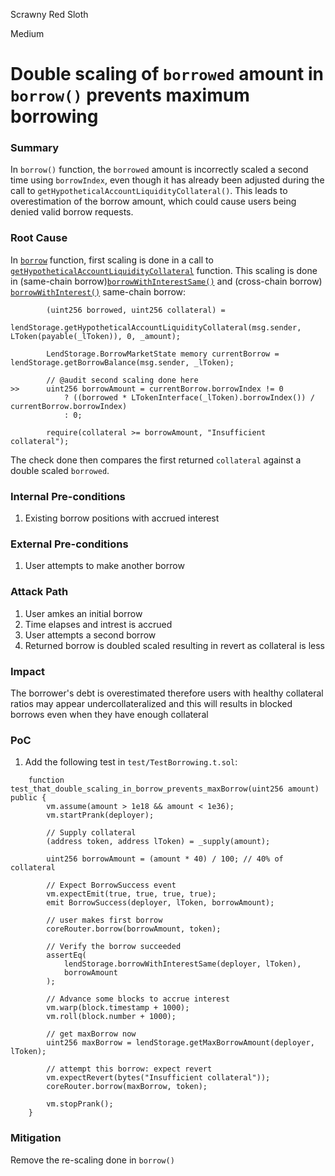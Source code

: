 Scrawny Red Sloth

Medium

# Double scaling of `borrowed` amount in `borrow()` prevents maximum borrowing

### Summary

In `borrow()` function, the `borrowed` amount is incorrectly scaled a second time using `borrowIndex`, even though it has already been adjusted during the call to `getHypotheticalAccountLiquidityCollateral()`. This leads to overestimation of the borrow amount, which could cause users being denied valid borrow requests.


### Root Cause

In [`borrow`](https://github.com/sherlock-audit/2025-05-lend-audit-contest/blob/main/Lend-V2/src/LayerZero/CoreRouter.sol#L152-L161) function, first scaling is done in a call to [`getHypotheticalAccountLiquidityCollateral`](https://github.com/sherlock-audit/2025-05-lend-audit-contest/blob/main/Lend-V2/src/LayerZero/LendStorage.sol#L425-L428) function. This scaling is done in (same-chain borrow)[`borrowWithInterestSame()`](https://github.com/sherlock-audit/2025-05-lend-audit-contest/blob/main/Lend-V2/src/LayerZero/LendStorage.sol#L509-L515) and (cross-chain borrow) [`borrowWithInterest()`](https://github.com/sherlock-audit/2025-05-lend-audit-contest/blob/main/Lend-V2/src/LayerZero/LendStorage.sol#L478-L504)
same-chain borrow:
```solidity
        (uint256 borrowed, uint256 collateral) =
            lendStorage.getHypotheticalAccountLiquidityCollateral(msg.sender, LToken(payable(_lToken)), 0, _amount);

        LendStorage.BorrowMarketState memory currentBorrow = lendStorage.getBorrowBalance(msg.sender, _lToken);

        // @audit second scaling done here
>>      uint256 borrowAmount = currentBorrow.borrowIndex != 0
            ? ((borrowed * LTokenInterface(_lToken).borrowIndex()) / currentBorrow.borrowIndex)
            : 0;

        require(collateral >= borrowAmount, "Insufficient collateral");
```
The check done then compares the first returned `collateral` against a double scaled `borrowed`.


### Internal Pre-conditions

1. Existing borrow positions with accrued interest

### External Pre-conditions

1. User attempts to make another borrow

### Attack Path

1. User amkes an initial borrow
2. Time elapses and intrest is accrued
3. User attempts a second borrow
4. Returned borrow is doubled scaled resulting in revert as collateral is less


### Impact

The borrower's debt is overestimated therefore users with healthy collateral ratios may appear undercollateralized and this will results in blocked borrows even when they have enough collateral


### PoC
1. Add the following test in `test/TestBorrowing.t.sol`:
```solidity
    function test_that_double_scaling_in_borrow_prevents_maxBorrow(uint256 amount) public {
        vm.assume(amount > 1e18 && amount < 1e36);
        vm.startPrank(deployer);

        // Supply collateral
        (address token, address lToken) = _supply(amount);

        uint256 borrowAmount = (amount * 40) / 100; // 40% of collateral 

        // Expect BorrowSuccess event
        vm.expectEmit(true, true, true, true);
        emit BorrowSuccess(deployer, lToken, borrowAmount);

        // user makes first borrow
        coreRouter.borrow(borrowAmount, token);

        // Verify the borrow succeeded 
        assertEq(
            lendStorage.borrowWithInterestSame(deployer, lToken),
            borrowAmount
        );

        // Advance some blocks to accrue interest
        vm.warp(block.timestamp + 1000);
        vm.roll(block.number + 1000);

        // get maxBorrow now
        uint256 maxBorrow = lendStorage.getMaxBorrowAmount(deployer, lToken);

        // attempt this borrow: expect revert 
        vm.expectRevert(bytes("Insufficient collateral"));
        coreRouter.borrow(maxBorrow, token);

        vm.stopPrank();
    }
```

### Mitigation

Remove the re-scaling done in `borrow()`
